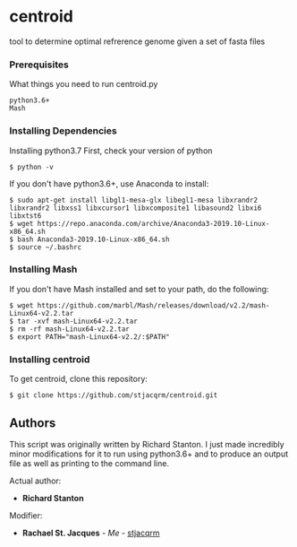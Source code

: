 # centroid
tool to determine optimal refrerence genome given a set of fasta files

### Prerequisites

What things you need to run centroid.py

```
python3.6+
Mash
```

### Installing Dependencies

Installing python3.7
First, check your version of python

```
$ python -v
```

If you don't have python3.6+, use Anaconda to install:

```
$ sudo apt-get install libgl1-mesa-glx libegl1-mesa libxrandr2 libxrandr2 libxss1 libxcursor1 libxcomposite1 libasound2 libxi6 libxtst6
$ wget https://repo.anaconda.com/archive/Anaconda3-2019.10-Linux-x86_64.sh
$ bash Anaconda3-2019.10-Linux-x86_64.sh
$ source ~/.bashrc
```

### Installing Mash

If you don't have Mash installed and set to your path, do the following:

```
$ wget https://github.com/marbl/Mash/releases/download/v2.2/mash-Linux64-v2.2.tar
$ tar -xvf mash-Linux64-v2.2.tar
$ rm -rf mash-Linux64-v2.2.tar
$ export PATH="mash-Linux64-v2.2/:$PATH"
```

### Installing centroid

To get centroid, clone this repository:

```
$ git clone https://github.com/stjacqrm/centroid.git
```

## Authors

This script was originally written by Richard Stanton. I just made incredibly minor modifications for it to run using python3.6+ and to produce an output file as well as printing to the command line.


Actual author:
* **Richard Stanton** 

Modifier:
* **Rachael St. Jacques** - *Me* - [stjacqrm](https://github.com/stjacqrm)
